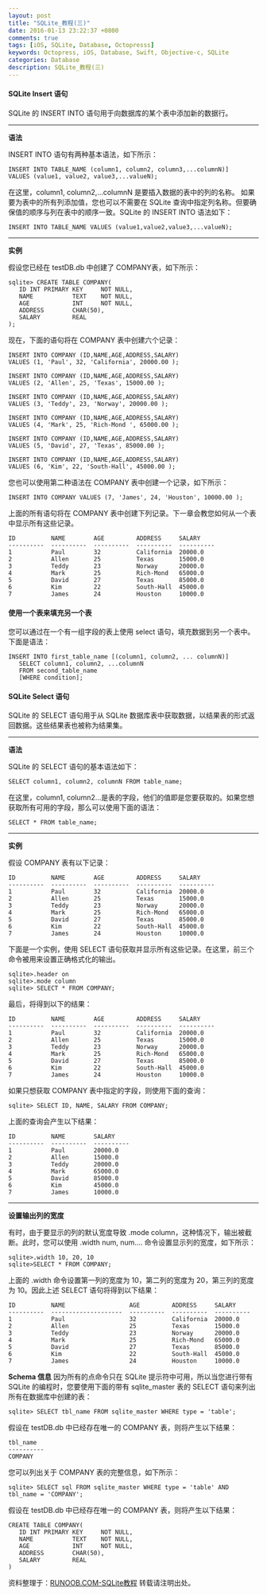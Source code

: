```yaml
---
layout: post
title: "SQLite_教程(三)"
date: 2016-01-13 23:22:37 +0800
comments: true
tags: [iOS, SQLite, Database, Octopresss]
keywords: Octopress, iOS, Database, Swift, Objective-c, SQLite
categories: Database
description: SQLite_教程(三)
---
```


#### SQLite Insert 语句

SQLite 的 INSERT INTO 语句用于向数据库的某个表中添加新的数据行。

---

**语法**

INSERT INTO 语句有两种基本语法，如下所示：

	INSERT INTO TABLE_NAME (column1, column2, column3,...columnN)]  
	VALUES (value1, value2, value3,...valueN);

在这里，column1, column2,...columnN 是要插入数据的表中的列的名称。
如果要为表中的所有列添加值，您也可以不需要在 SQLite 查询中指定列名称。但要确保值的顺序与列在表中的顺序一致。SQLite 的 INSERT INTO 语法如下：

	INSERT INTO TABLE_NAME VALUES (value1,value2,value3,...valueN);

---

**实例**

假设您已经在 testDB.db 中创建了 COMPANY表，如下所示：

	sqlite> CREATE TABLE COMPANY(
	   ID INT PRIMARY KEY     NOT NULL,
	   NAME           TEXT    NOT NULL,
	   AGE            INT     NOT NULL,
	   ADDRESS        CHAR(50),
	   SALARY         REAL
	);

现在，下面的语句将在 COMPANY 表中创建六个记录：

	INSERT INTO COMPANY (ID,NAME,AGE,ADDRESS,SALARY)
	VALUES (1, 'Paul', 32, 'California', 20000.00 );

	INSERT INTO COMPANY (ID,NAME,AGE,ADDRESS,SALARY)
	VALUES (2, 'Allen', 25, 'Texas', 15000.00 );

	INSERT INTO COMPANY (ID,NAME,AGE,ADDRESS,SALARY)
	VALUES (3, 'Teddy', 23, 'Norway', 20000.00 );

	INSERT INTO COMPANY (ID,NAME,AGE,ADDRESS,SALARY)
	VALUES (4, 'Mark', 25, 'Rich-Mond ', 65000.00 );

	INSERT INTO COMPANY (ID,NAME,AGE,ADDRESS,SALARY)
	VALUES (5, 'David', 27, 'Texas', 85000.00 );

	INSERT INTO COMPANY (ID,NAME,AGE,ADDRESS,SALARY)
	VALUES (6, 'Kim', 22, 'South-Hall', 45000.00 );

您也可以使用第二种语法在 COMPANY 表中创建一个记录，如下所示：

	INSERT INTO COMPANY VALUES (7, 'James', 24, 'Houston', 10000.00 );

上面的所有语句将在 COMPANY 表中创建下列记录。下一章会教您如何从一个表中显示所有这些记录。

	ID          NAME        AGE         ADDRESS     SALARY
	----------  ----------  ----------  ----------  ----------
	1           Paul        32          California  20000.0
	2           Allen       25          Texas       15000.0
	3           Teddy       23          Norway      20000.0
	4           Mark        25          Rich-Mond   65000.0
	5           David       27          Texas       85000.0
	6           Kim         22          South-Hall  45000.0
	7           James       24          Houston     10000.0

#### 使用一个表来填充另一个表

您可以通过在一个有一组字段的表上使用 select 语句，填充数据到另一个表中。下面是语法：

	INSERT INTO first_table_name [(column1, column2, ... columnN)]
	   SELECT column1, column2, ...columnN
	   FROM second_table_name
	   [WHERE condition];

#### SQLite Select 语句

SQLite 的 SELECT 语句用于从 SQLite 数据库表中获取数据，以结果表的形式返回数据。这些结果表也被称为结果集。

---

**语法**

SQLite 的 SELECT 语句的基本语法如下：

	SELECT column1, column2, columnN FROM table_name;

在这里，column1, column2...是表的字段，他们的值即是您要获取的。如果您想获取所有可用的字段，那么可以使用下面的语法：

	SELECT * FROM table_name;

---

**实例**

假设 COMPANY 表有以下记录：

	ID          NAME        AGE         ADDRESS     SALARY
	----------  ----------  ----------  ----------  ----------
	1           Paul        32          California  20000.0
	2           Allen       25          Texas       15000.0
	3           Teddy       23          Norway      20000.0
	4           Mark        25          Rich-Mond   65000.0
	5           David       27          Texas       85000.0
	6           Kim         22          South-Hall  45000.0
	7           James       24          Houston     10000.0

下面是一个实例，使用 SELECT 语句获取并显示所有这些记录。在这里，前三个命令被用来设置正确格式化的输出。

	sqlite>.header on
	sqlite>.mode column
	sqlite> SELECT * FROM COMPANY;

最后，将得到以下的结果：

	ID          NAME        AGE         ADDRESS     SALARY
	----------  ----------  ----------  ----------  ----------
	1           Paul        32          California  20000.0
	2           Allen       25          Texas       15000.0
	3           Teddy       23          Norway      20000.0
	4           Mark        25          Rich-Mond   65000.0
	5           David       27          Texas       85000.0
	6           Kim         22          South-Hall  45000.0
	7           James       24          Houston     10000.0

如果只想获取 COMPANY 表中指定的字段，则使用下面的查询：

	sqlite> SELECT ID, NAME, SALARY FROM COMPANY;

上面的查询会产生以下结果：

	ID          NAME        SALARY
	----------  ----------  ----------
	1           Paul        20000.0
	2           Allen       15000.0
	3           Teddy       20000.0
	4           Mark        65000.0
	5           David       85000.0
	6           Kim         45000.0
	7           James       10000.0

---

**设置输出列的宽度**

有时，由于要显示的列的默认宽度导致 .mode column，这种情况下，输出被截断。此时，您可以使用 .width num, num.... 命令设置显示列的宽度，如下所示：

	sqlite>.width 10, 20, 10
	sqlite>SELECT * FROM COMPANY;

上面的 .width 命令设置第一列的宽度为 10，第二列的宽度为 20，第三列的宽度为 10。因此上述 SELECT 语句将得到以下结果：

	ID          NAME                  AGE         ADDRESS     SALARY
	----------  --------------------  ----------  ----------  ----------
	1           Paul                  32          California  20000.0
	2           Allen                 25          Texas       15000.0
	3           Teddy                 23          Norway      20000.0
	4           Mark                  25          Rich-Mond   65000.0
	5           David                 27          Texas       85000.0
	6           Kim                   22          South-Hall  45000.0
	7           James                 24          Houston     10000.0

**Schema 信息**
因为所有的点命令只在 SQLite 提示符中可用，所以当您进行带有 SQLite 的编程时，您要使用下面的带有 sqlite_master 表的 SELECT 语句来列出所有在数据库中创建的表：

	sqlite> SELECT tbl_name FROM sqlite_master WHERE type = 'table';

假设在 testDB.db 中已经存在唯一的 COMPANY 表，则将产生以下结果：

	tbl_name
	----------
	COMPANY

您可以列出关于 COMPANY 表的完整信息，如下所示：

	sqlite> SELECT sql FROM sqlite_master WHERE type = 'table' AND tbl_name = 'COMPANY';

假设在 testDB.db 中已经存在唯一的 COMPANY 表，则将产生以下结果：

	CREATE TABLE COMPANY(
	   ID INT PRIMARY KEY     NOT NULL,
	   NAME           TEXT    NOT NULL,
	   AGE            INT     NOT NULL,
	   ADDRESS        CHAR(50),
	   SALARY         REAL
	)

资料整理于：[RUNOOB.COM-SQLite教程](http://www.runoob.com/sqlite/sqlite-tutorial.html)
转载请注明出处。
